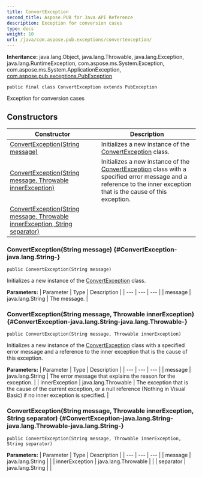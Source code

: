 ```yaml
---
title: ConvertException
second_title: Aspose.PUB for Java API Reference
description: Exception for conversion cases
type: docs
weight: 10
url: /java/com.aspose.pub.exceptions/convertexception/
---
```

**Inheritance:**
java.lang.Object, java.lang.Throwable, java.lang.Exception, java.lang.RuntimeException, com.aspose.ms.System.Exception, com.aspose.ms.System.ApplicationException, [com.aspose.pub.exceptions.PubException](../../com.aspose.pub.exceptions/pubexception)
```
public final class ConvertException extends PubException
```

Exception for conversion cases
## Constructors

| Constructor | Description |
| --- | --- |
| [ConvertException(String message)](#ConvertException-java.lang.String-) | Initializes a new instance of the [ConvertException](../../com.aspose.pub.exceptions/convertexception) class. |
| [ConvertException(String message, Throwable innerException)](#ConvertException-java.lang.String-java.lang.Throwable-) | Initializes a new instance of the [ConvertException](../../com.aspose.pub.exceptions/convertexception) class with a specified error message and a reference to the inner exception that is the cause of this exception. |
| [ConvertException(String message, Throwable innerException, String separator)](#ConvertException-java.lang.String-java.lang.Throwable-java.lang.String-) |  |
### ConvertException(String message) {#ConvertException-java.lang.String-}
```
public ConvertException(String message)
```


Initializes a new instance of the [ConvertException](../../com.aspose.pub.exceptions/convertexception) class.

**Parameters:**
| Parameter | Type | Description |
| --- | --- | --- |
| message | java.lang.String | The message. |

### ConvertException(String message, Throwable innerException) {#ConvertException-java.lang.String-java.lang.Throwable-}
```
public ConvertException(String message, Throwable innerException)
```


Initializes a new instance of the [ConvertException](../../com.aspose.pub.exceptions/convertexception) class with a specified error message and a reference to the inner exception that is the cause of this exception.

**Parameters:**
| Parameter | Type | Description |
| --- | --- | --- |
| message | java.lang.String | The error message that explains the reason for the exception. |
| innerException | java.lang.Throwable | The exception that is the cause of the current exception, or a null reference (Nothing in Visual Basic) if no inner exception is specified. |

### ConvertException(String message, Throwable innerException, String separator) {#ConvertException-java.lang.String-java.lang.Throwable-java.lang.String-}
```
public ConvertException(String message, Throwable innerException, String separator)
```


**Parameters:**
| Parameter | Type | Description |
| --- | --- | --- |
| message | java.lang.String |  |
| innerException | java.lang.Throwable |  |
| separator | java.lang.String |  |

